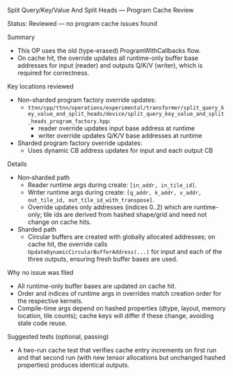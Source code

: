 Split Query/Key/Value And Split Heads — Program Cache Review

Status: Reviewed — no program cache issues found

Summary
- This OP uses the old (type-erased) ProgramWithCallbacks flow.
- On cache hit, the override updates all runtime-only buffer base addresses for input (reader) and outputs Q/K/V (writer), which is required for correctness.

Key locations reviewed
- Non-sharded program factory override updates:
  - `ttnn/cpp/ttnn/operations/experimental/transformer/split_query_key_value_and_split_heads/device/split_query_key_value_and_split_heads_program_factory.hpp`:
    - reader override updates input base address at runtime
    - writer override updates Q/K/V base addresses at runtime
- Sharded program factory override updates:
  - Uses dynamic CB address updates for input and each output CB

Details
- Non‑sharded path
  - Reader runtime args during create: `[in_addr, in_tile_id]`.
  - Writer runtime args during create: `[q_addr, k_addr, v_addr, out_tile_id, out_tile_id_with_transpose]`.
  - Override updates only addresses (indices 0..2) which are runtime-only; tile ids are derived from hashed shape/grid and need not change on cache hits.
- Sharded path
  - Circular buffers are created with globally allocated addresses; on cache hit, the override calls `UpdateDynamicCircularBufferAddress(...)` for input and each of the three outputs, ensuring fresh buffer bases are used.

Why no issue was filed
- All runtime-only buffer bases are updated on cache hit.
- Order and indices of runtime args in overrides match creation order for the respective kernels.
- Compile-time args depend on hashed properties (dtype, layout, memory location, tile counts); cache keys will differ if these change, avoiding stale code reuse.

Suggested tests (optional, passing)
- A two-run cache test that verifies cache entry increments on first run and that second run (with new tensor allocations but unchanged hashed properties) produces identical outputs.
